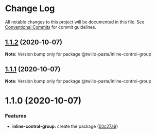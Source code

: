 # Change Log

All notable changes to this project will be documented in this file.
See [Conventional Commits](https://conventionalcommits.org) for commit guidelines.

## [1.1.2](https://github.com/twilio-labs/paste/compare/@twilio-paste/inline-control-group@1.1.1...@twilio-paste/inline-control-group@1.1.2) (2020-10-07)

**Note:** Version bump only for package @twilio-paste/inline-control-group





## [1.1.1](https://github.com/twilio-labs/paste/compare/@twilio-paste/inline-control-group@1.1.0...@twilio-paste/inline-control-group@1.1.1) (2020-10-07)

**Note:** Version bump only for package @twilio-paste/inline-control-group





# 1.1.0 (2020-10-07)


### Features

* **inline-control-group:** create the package ([00c27a9](https://github.com/twilio-labs/paste/commit/00c27a9956000079689bd453a53a27e79e3ff43c))
